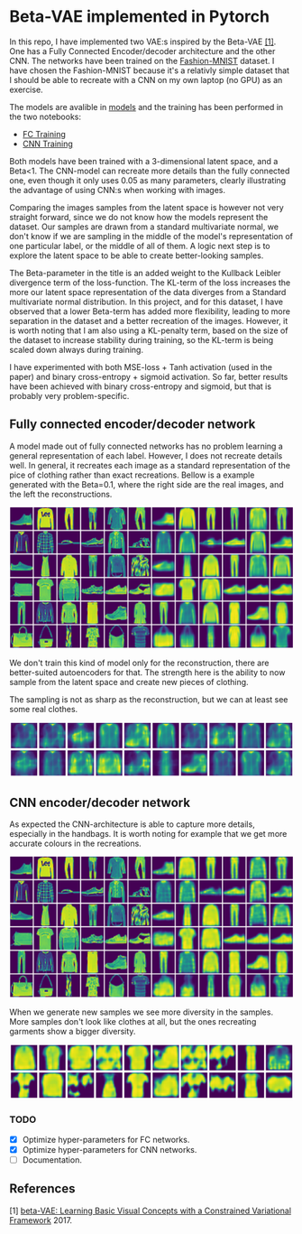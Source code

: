 # Beta-VAE implemented in Pytorch

In this repo, I have implemented two VAE:s inspired by the Beta-VAE [[1]](#1). One has a Fully Connected Encoder/decoder architecture and the other CNN. The networks have been trained on the [Fashion-MNIST](https://github.com/zalandoresearch/fashion-mnist) dataset. I have chosen the Fashion-MNIST because it's a relativly simple dataset that I should be able to recreate with a CNN on my own laptop (no GPU) as an exercise.

The models are avalible in [models](models.py) and the training has been performed in the two notebooks:
* [FC Training](Fully_Connected_VAE.ipynb)
* [CNN Training](CNN_VAE.ipynb)

Both models have been trained with a 3-dimensional latent space, and a Beta<1. The CNN-model can recreate more details than the fully connected one, even though it only uses 0.05 as many parameters, clearly illustrating the advantage of using CNN:s when working with images. 

Comparing the images samples from the latent space is however not very straight forward, since we do not know how the models represent the dataset. Our samples are drawn from a standard multivariate normal, we don't know if we are sampling in the middle of the model's representation of one particular label, or the middle of all of them. A logic next step is to explore the latent space to be able to create better-looking samples. 

The Beta-parameter in the title is an added weight to the Kullback Leibler divergence term of the loss-function. The KL-term of the loss increases the more our latent space representation of the data diverges from a Standard multivariate normal distribution. In this project, and for this dataset, I have observed that a lower Beta-term has added more flexibility, leading to more separation in the dataset and a better recreation of the images. However, it is worth noting that I am also using a KL-penalty term, based on the size of the dataset to increase stability during training, so the KL-term is being scaled down always during training.


I have experimented with both MSE-loss + Tanh activation (used in the paper) and binary cross-entropy + sigmoid activation. So far, better results have been achieved with binary cross-entropy and sigmoid, but that is probably very problem-specific. 


## Fully connected encoder/decoder network
A model made out of fully connected networks has no problem learning a general representation of each label. However, I does not recreate details well. In general, it recreates each image as a standard representation of the pice of clothing rather than exact recreations. Bellow is a example generated with the Beta=0.1, where the right side are the real images, and the left the reconstructions.

![Alt text](/img/fc_results.png?raw=true "FC-VAE reconstruction")


We don't train this kind of model only for the reconstruction, there are better-suited autoencoders for that. The strength here is the ability to now sample from the latent space and create new pieces of clothing. 

The sampling is not as sharp as the reconstruction, but we can at least see some real clothes.

![Alt text](/img/fc_samples_2.png?raw=true "FC-VAE Samples")



## CNN encoder/decoder network
As expected the CNN-architecture is able to capture more details, especially in the handbags. It is worth noting for example that we get more accurate colours in the recreations. 

![Alt text](/img/cnn_results.png?raw=true "CNN-VAE reconstruction")

When we generate new samples we see more diversity in the samples. More samples don't look like clothes at all, but the ones recreating garments show a bigger diversity. 

![Alt text](/img/cnn_samples.png?raw=true "CNN-VAE samples")


### TODO
- [x] Optimize hyper-parameters for FC networks.
- [x] Optimize hyper-parameters for CNN networks.
- [ ] Documentation.

## References
<a id="1">[1]</a> 
[beta-VAE: Learning Basic Visual Concepts with a Constrained Variational Framework](https://openreview.net/forum?id=Sy2fzU9gl) 2017.
